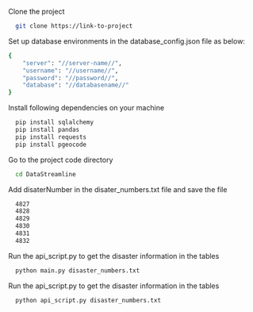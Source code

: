 Clone the project

```bash
  git clone https://link-to-project
```

Set up database environments in the database_config.json file as below:

```bash
{
    "server": "//server-name//",
    "username": "//username//",
    "password": "//password//",
    "database": "//databasename//"
}

```

Install following dependencies on your machine

```bash
  pip install sqlalchemy
  pip install pandas
  pip install requests
  pip install pgeocode
```

Go to the project code directory

```bash
  cd DataStreamline
```

Add disaterNumber in the disater_numbers.txt file and save the file

```bash
  4827
  4828
  4829
  4830
  4831
  4832
```

Run the api_script.py to get the disaster information in the tables

```bash
  python main.py disaster_numbers.txt
```

Run the api_script.py to get the disaster information in the tables

```bash
  python api_script.py disaster_numbers.txt
```






    

